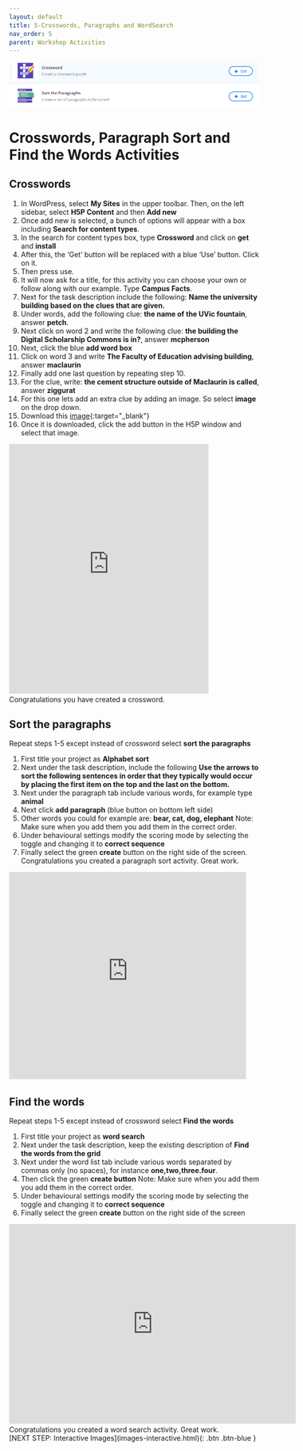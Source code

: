 ```yaml
---
layout: default
title: 5-Crosswords, Paragraphs and WordSearch
nav_order: 5
parent: Workshop Activities
---
```

<img src="images/crossword-para-1.png" style="width:500px"> 

# Crosswords, Paragraph Sort and Find the Words Activities
## Crosswords
1. In WordPress, select **My Sites** in the upper toolbar. Then, on the left sidebar, select **H5P Content**  and then **Add new**
2. Once add new is selected, a bunch of options will appear with a box including **Search for content types**.
3. In the search for content types box, type **Crossword** and click on  **get** and **install**
4. After this, the ‘Get’ button will be replaced with a blue ‘Use’ button. Click on it.
5. Then press use.
6. It will now ask for a title, for this activity you can choose your own or follow along with our example. Type **Campus Facts**.
7. Next for the task description include the following: **Name the university building based on the clues that are given.**
8. Under words, add  the following clue: **the name of the UVic fountain**, answer **petch**.
9. Next click on word 2 and write the following clue: **the building the Digital Scholarship Commons is in?**, answer **mcpherson**
10. Next, click the blue **add word box**
11. Click on word 3 and write **The Faculty of Education advising  building**, answer **maclaurin**
12. Finally add one last question by repeating step 10.
13. For the clue, write: **the cement structure outside of Maclaurin is called**, answer **ziggurat**
14. For this one lets add an extra clue by adding an image. So select **image** on the drop down.
15. Download this [image](https://images.app.goo.gl/KJ6TvjzCRypjkko19){:target="_blank"}
16. Once it is downloaded, click the add button in the H5P window and select that image.
<iframe src="https://brittanyseducblog.opened.ca/wp-admin/admin-ajax.php?action=h5p_embed&id=4" width="400" height="500" frameborder="0" allowfullscreen="allowfullscreen" title="Campus Facts"></iframe><script src="https://brittanyseducblog.opened.ca/wp-content/plugins/h5p/h5p-php-library/js/h5p-resizer.js" charset="UTF-8"></script><br>
Congratulations you have created a crossword. 

## Sort the paragraphs
Repeat steps 1-5 except instead of crossword select **sort the paragraphs**
1. First title your project as **Alphabet sort**
2.  Next under the task description, include the following **Use the arrows to sort the following sentences in order that they typically would occur by placing the first item on the top and the last on the bottom.**
3. Next under the paragraph tab include various words, for example type **animal**
4. Next click **add paragraph** (blue button on bottom left side)
5. Other words you could for example are: **bear, cat, dog, elephant**
   Note: Make sure when you add them you add them in the correct order.
6. Under behavioural settings modify the scoring mode by selecting the toggle and changing it to **correct sequence**
7. Finally select the green **create** button on the right side of the screen.
Congratulations you created a paragraph sort activity. Great work.   
<iframe src="https://brittanyseducblog.opened.ca/wp-admin/admin-ajax.php?action=h5p_embed&id=5" width="475" height="415" frameborder="0" allowfullscreen="allowfullscreen" title="Alphabet sort"></iframe><script src="https://brittanyseducblog.opened.ca/wp-content/plugins/h5p/h5p-php-library/js/h5p-resizer.js" charset="UTF-8"></script><br>

## Find the words
Repeat steps 1-5 except instead of crossword select **Find the words**
1. First title your project as **word search**
2.  Next under the task description, keep the existing description of **Find the words from the grid**
3. Next under the word list tab include various words separated by commas only (no spaces), for instance **one,two,three.four**.
4. Then click the green **create button**
   Note: Make sure when you add them you add them in the correct order.
6. Under behavioural settings modify the scoring mode by selecting the toggle and changing it to **correct sequence**
7. Finally select the green **create** button on the right side of the screen
<iframe src="https://brittanyseducblog.opened.ca/wp-admin/admin-ajax.php?action=h5p_embed&id=7" width="575" height="400" frameborder="0" allowfullscreen="allowfullscreen" title="word search"></iframe><script src="https://brittanyseducblog.opened.ca/wp-content/plugins/h5p/h5p-php-library/js/h5p-resizer.js" charset="UTF-8"></script><br>
Congratulations you created a word search activity. Great work.<br>
[NEXT STEP: Interactive Images](images-interactive.html){: .btn .btn-blue }<br>
